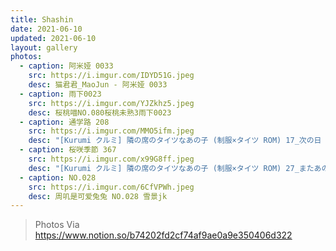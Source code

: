 ```yaml
---
title: Shashin
date: 2021-06-10
updated: 2021-06-10
layout: gallery
photos:
  - caption: 阿米娅 0033
    src: https://i.imgur.com/IDYD51G.jpeg
    desc: 猫君君_MaoJun - 阿米娅 0033
  - caption: 雨下0023
    src: https://i.imgur.com/YJZkhz5.jpeg
    desc: 桜桃喵NO.080桜桃未熟3雨下0023
  - caption: 通学路 208
    src: https://i.imgur.com/MMO5ifm.jpeg
    desc: "[Kurumi クルミ] 隣の席のタイツなあの子 (制服×タイツ ROM) 17_次の日 再び通学路のあの子208"
  - caption: 桜咲季節 367
    src: https://i.imgur.com/x99G8ff.jpeg
    desc: "[Kurumi クルミ] 隣の席のタイツなあの子 (制服×タイツ ROM) 27_またあの子と桜の咲く季節へ367"
  - caption: NO.028
    src: https://i.imgur.com/6CfVPWh.jpeg
    desc: 周叽是可爱兔兔 NO.028 雪景jk
---
```


> Photos Via https://www.notion.so/b74202fd2cf74af9ae0a9e350406d322
